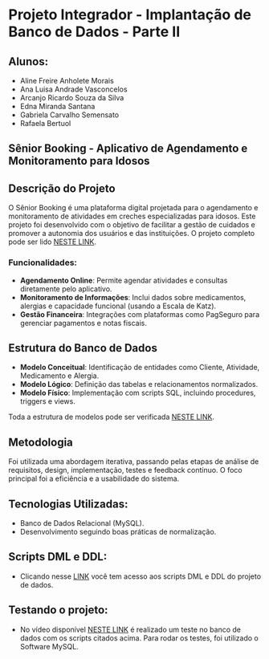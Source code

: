 # Projeto Integrador - Implantação de Banco de Dados - Parte II

## Alunos:
- Aline Freire Anholete Morais
- Ana Luisa Andrade Vasconcelos
- Arcanjo Ricardo Souza da Silva
- Edna Miranda Santana
- Gabriela Carvalho Semensato
- Rafaela Bertuol

## Sênior Booking - Aplicativo de Agendamento e Monitoramento para Idosos

## Descrição do Projeto
O Sênior Booking é uma plataforma digital projetada para o agendamento e monitoramento de atividades em creches especializadas para idosos. Este projeto foi desenvolvido com o objetivo de facilitar a gestão de cuidados e promover a autonomia dos usuários e das instituições. O projeto completo pode ser lido [NESTE LINK](https://drive.google.com/file/d/1pjYfpxScgnc2CeG29uFMzmQ4Bt-yg9WP/view?usp=sharing).

### Funcionalidades:
- **Agendamento Online**: Permite agendar atividades e consultas diretamente pelo aplicativo.
- **Monitoramento de Informações**: Inclui dados sobre medicamentos, alergias e capacidade funcional (usando a Escala de Katz).
- **Gestão Financeira**: Integrações com plataformas como PagSeguro para gerenciar pagamentos e notas fiscais.

## Estrutura do Banco de Dados
- **Modelo Conceitual**: Identificação de entidades como Cliente, Atividade, Medicamento e Alergia.
- **Modelo Lógico**: Definição das tabelas e relacionamentos normalizados.
- **Modelo Físico**: Implementação com scripts SQL, incluindo procedures, triggers e views.

Toda a estrutura de modelos pode ser verificada [NESTE LINK](https://drive.google.com/file/d/1Obf1CjTkpdDdtcXPHUSFC7gpiuGgeNeR/view?usp=sharing).

## Metodologia
Foi utilizada uma abordagem iterativa, passando pelas etapas de análise de requisitos, design, implementação, testes e feedback contínuo. O foco principal foi a eficiência e a usabilidade do sistema.

## Tecnologias Utilizadas:
- Banco de Dados Relacional (MySQL).
- Desenvolvimento seguindo boas práticas de normalização.

## Scripts DML e DDL:
- Clicando nesse [LINK](https://drive.google.com/drive/folders/1-A5vAYJlkkqCIb5QHU3h3_99v79WrkXk?usp=sharing) você tem acesso aos scripts DML e DDL do projeto de dados.

## Testando o projeto:
- No vídeo disponível [NESTE LINK](https://www.youtube.com/watch?v=vW4sEiFMvUQ) é realizado um teste no banco de dados com os scripts citados acima. Para rodar os testes, foi utilizado o Software MySQL.
